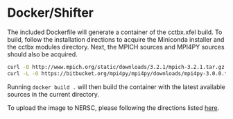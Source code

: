 # Docker/Shifter
The included Dockerfile will generate a container of the cctbx.xfel build. 
To build, follow the installation directions to acquire the Miniconda installer and the cctbx modules directory. Next, the MPICH sources and MPI4PY sources should also be acquired. 
```bash
curl -O http://www.mpich.org/static/downloads/3.2.1/mpich-3.2.1.tar.gz
curl -L -O https://bitbucket.org/mpi4py/mpi4py/downloads/mpi4py-3.0.0.tar.gz
``` 

Running `docker build .` will then build the container with the latest available sources in the current directory.

To upload the image to NERSC, please following the directions listed [here](http://www.nersc.gov/users/software/using-shifter-and-docker/using-shifter-at-nersc/).
